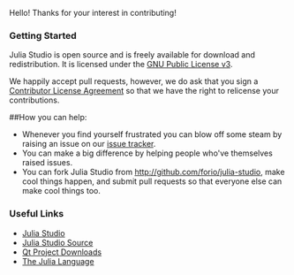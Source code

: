 Hello! Thanks for your interest in contributing!

### Getting Started ###

Julia Studio is open source and is freely available for download and redistribution.  It is licensed under the [GNU Public License v3](http://www.gnu.org/licenses/gpl.html). 

We happily accept pull requests, however, we do ask that you sign a [Contributor License Agreement](http://forio.com/julia/fca.html) so that we have the right to relicense your contributions.

##How you can help:
- Whenever you find yourself frustrated you can blow off some steam by raising an issue on our [issue tracker](https://github.com/forio/julia-studio/issues).
- You can make a big difference by helping people who've themselves raised issues.
- You can fork Julia Studio from  http://github.com/forio/julia-studio, make cool things happen, and submit pull requests so that everyone else can make cool things too. 

### Useful Links ###
- [Julia Studio](http://forio.com/julia/)
- [Julia Studio Source](http://github.com/forio/julia-studio)
- [Qt Project Downloads](http://qt-project.org/downloads)
- [The Julia Language](http://julialang.org/)
